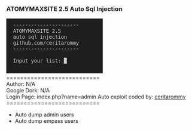 <h3>ATOMYMAXSITE 2.5 Auto Sql Injection</h3>
<img src="screenshot/atom_auto_sqli.png">
<br/>===========================<br/>
Author: N/A<br/>
Google Dork: N/A<br/>
Login Page: index.php?name=admin
Auto exploit coded by: <a href="https://github.com/ceritarommy">ceritarommy</a><br/>
===========================<br/>
<ul>
    <li>Auto dump admin users</li>
    <li>Auto dump empass users</li>
</ul>
